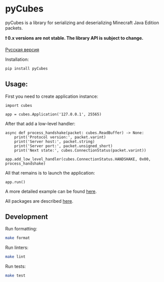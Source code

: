# pyCubes

pyCubes is a library for serializing and deserializing Minecraft Java Edition packets.

**❗ 0.x versions are not stable. The library API is subject to change.**

[Русская версия](https://github.com/DavisDmitry/pyCubes/blob/master/README.ru.md)

Installation:

```bash
pip install pyCubes
```

## Usage:

First you need to create application instance:

```python3
import cubes

app = cubes.Application('127.0.0.1', 25565)
```

After that add a low-level handler:

```python3
async def process_handshake(packet: cubes.ReadBuffer) -> None:
    print('Protocol version:', packet.varint)
    print('Server host:', packet.string)
    print('Server port:', packet.unsigned_short)
    print('Next state:', cubes.ConnectionStatus(packet.varint))

app.add_low_level_handler(cubes.ConnectionStatus.HANDSHAKE, 0x00, process_handshake)
```

All that remains is to launch the application:

```python3
app.run()
```

A more detailed example can be found [here](https://github.com/DavisDmitry/pyCubes/blob/master/example.py).

All packages are described [here](https://wiki.vg/Protocol).

## Development

Run formatting:

```bash
make format
```

Run linters:

```bash
make lint
```

Run tests:

```bash
make test
```
